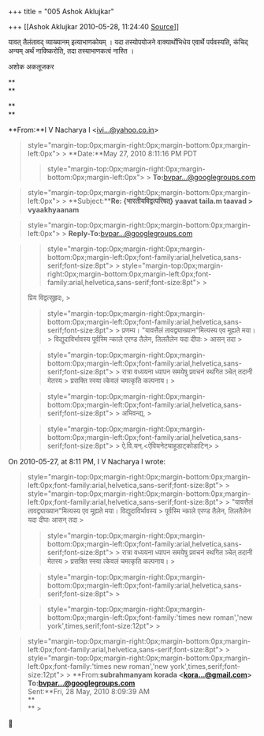 +++
title = "005 Ashok Aklujkar"

+++
[[Ashok Aklujkar	2010-05-28, 11:24:40 [Source](https://groups.google.com/g/bvparishat/c/80Ha_JhpsTQ)]]



यावत् तैलंतावद् व्याख्यानम् इत्याभाणकोयम् । यदा तस्योपयोजने वाक्यार्थोभिधेय एवार्थे पर्यवस्यति, कंचिद् अन्यम् अर्थं नाविष्करोति, तदा तस्याभाणकत्वं नास्ति ।

  

अशोक अकलूजकर

**  
**

**  
**

**From:**I V Nacharya I \<[ivi...@yahoo.co.in]()\>

>  style="margin-top:0px;margin-right:0px;margin-bottom:0px;margin-left:0px"> >
> **Date:**May 27, 2010 8:11:16 PM PDT  
> > 
> >  style="margin-top:0px;margin-right:0px;margin-bottom:0px;margin-left:0px"> >
> **To:**[bvpar...@googlegroups.com]()  
> > 

>  style="margin-top:0px;margin-right:0px;margin-bottom:0px;margin-left:0px"> >
> **Subject:****Re: {भारतीयविद्वत्परिषत्} yaavat taila.m taavad > vyaakhyaanam**  
> > 

>  style="margin-top:0px;margin-right:0px;margin-bottom:0px;margin-left:0px"> >
> **Reply-To:**[bvpar...@googlegroups.com]()  
> > 

>   
> >  style="margin-top:0px;margin-right:0px;margin-bottom:0px;margin-left:0px;font-family:arial,helvetica,sans-serif;font-size:8pt"> >
>  style="margin-top:0px;margin-right:0px;margin-bottom:0px;margin-left:0px;font-family:arial,helvetica,sans-serif;font-size:8pt"> >
>   
> प्रिय विद्वत्सुहृदः, >
> 
> >  style="margin-top:0px;margin-right:0px;margin-bottom:0px;margin-left:0px;font-family:arial,helvetica,sans-serif;font-size:8pt"> >
> प्रणम्य। "यावत्तैलं तावद्व्याख्यान"मित्यस्य एव मूह्यते मया। > विद्युदाविर्भावस्य पूर्वस्मि न्काले एरण्ड तैलेन, तिलतैलेन यदा दीपाः > आसन् तदा >
> 
> >  style="margin-top:0px;margin-right:0px;margin-bottom:0px;margin-left:0px;font-family:arial,helvetica,sans-serif;font-size:8pt"> >
> रात्रा वध्ययना ध्यापन समयेषु प्रवचनं स्थगित ञ्चेत् तदानी मेतस्य > प्रसक्ति स्स्या त्केवलं चमत्कृति कल्पनाय। >
> 
> >  style="margin-top:0px;margin-right:0px;margin-bottom:0px;margin-left:0px;font-family:arial,helvetica,sans-serif;font-size:8pt"> >
> अभिवन्द्य, >
> 
> >  style="margin-top:0px;margin-right:0px;margin-bottom:0px;margin-left:0px;font-family:arial,helvetica,sans-serif;font-size:8pt"> >
> ऐ.वि.यन्.\<ऐवियनेट्याहूडाट्कोडाटिन्> >
> 
> > 

On 2010-05-27, at 8:11 PM, I V Nacharya I wrote:

  

>  style="margin-top:0px;margin-right:0px;margin-bottom:0px;margin-left:0px;font-family:arial,helvetica,sans-serif;font-size:8pt"> >
>  style="margin-top:0px;margin-right:0px;margin-bottom:0px;margin-left:0px;font-family:arial,helvetica,sans-serif;font-size:8pt"> >
> "यावत्तैलं तावद्व्याख्यान"मित्यस्य एव मूह्यते मया। विद्युदाविर्भावस्य > पूर्वस्मि न्काले एरण्ड तैलेन, तिलतैलेन यदा दीपाः आसन् तदा >
> 
> >  style="margin-top:0px;margin-right:0px;margin-bottom:0px;margin-left:0px;font-family:arial,helvetica,sans-serif;font-size:8pt"> >
> रात्रा वध्ययना ध्यापन समयेषु प्रवचनं स्थगित ञ्चेत् तदानी मेतस्य > प्रसक्ति स्स्या त्केवलं चमत्कृति कल्पनाय। >
> 
> >  style="margin-top:0px;margin-right:0px;margin-bottom:0px;margin-left:0px;font-family:arial,helvetica,sans-serif;font-size:8pt"> >
>   
> > 
> >  style="margin-top:0px;margin-right:0px;margin-bottom:0px;margin-left:0px;font-family:'times new roman','new york',times,serif;font-size:12pt"> >
> 
> > 

  

>  style="margin-top:0px;margin-right:0px;margin-bottom:0px;margin-left:0px;font-family:arial,helvetica,sans-serif;font-size:8pt"> >
>  style="margin-top:0px;margin-right:0px;margin-bottom:0px;margin-left:0px;font-family:'times new roman','new york',times,serif;font-size:12pt"> >
> **From:**subrahmanyam korada \<[kora...@gmail.com]()\>  
> **To:**[bvpar...@googlegroups.com]()**  
> Sent:**Fri, 28 May, 2010 8:09:39 AM  
> **  
> ** >
> 
> > 




